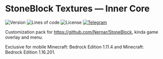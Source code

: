 # StoneBlock Textures — Inner Core

![Version](https://img.shields.io/badge/dynamic/json?label=version&query=info.version&url=https://raw.githubusercontent.com/nernar/stoneblock-textures/master/make.json&color=D19121&logoColor=white&logo=clockify&style=flat-square)
![Lines of code](https://img.shields.io/tokei/lines/github/nernar/stoneblock-textures?color=2727E3&logoColor=white&logo=sourcegraph&style=flat-square)
![License](https://img.shields.io/github/license/nernar/stoneblock-textures?color=D22128&logoColor=white&logo=apache&style=flat-square)
[![Telegram](https://img.shields.io/badge/channel-gray?logo=telegram&style=flat-square)](https://t.me/stoneBlockTeam)

Customization pack for <https://github.com/Nernar/StoneBlock>, kinda game overlay and menu.

Exclusive for mobile Minecraft: Bedrock Edition 1.11.4 and Minecraft: Bedrock Edition 1.16.201.
